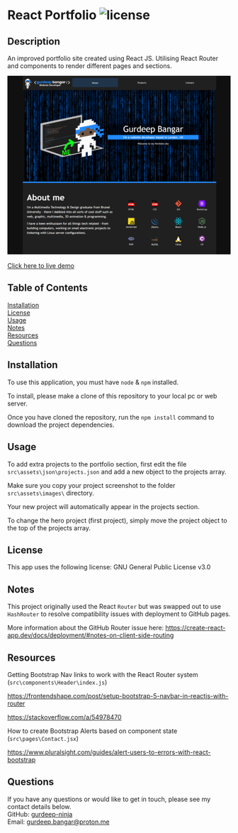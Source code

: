 # React Portfolio ![license](https://img.shields.io/badge/license-GNU%203.0-blue)
## Description
An improved portfolio site created using React JS. Utilising React Router and components to render different pages and sections. 

![Screenshot of website](./src/assets/images/screenshot1.png)

[Click here to live demo](https://gurdeep-ninja.github.io/react-portfolio/)

## Table of Contents
[Installation](#installation)<br>
[License](#license)<br>
[Usage](#usage)<br>
[Notes](#notes)<br>
[Resources](#resources)<br>
[Questions](#questions)<br>
## Installation
To use this application, you must have ```node``` & ```npm``` installed.

To install, please make a clone of this repository to your local pc or web server.

Once you have cloned the repository, run the ```npm install``` command to download the project dependencies.
## Usage
To add extra projects to the portfolio section, first edit the file ```src\assets\json\projects.json``` and add a new object to the projects array.

Make sure you copy your project screenshot to the folder ```src\assets\images\``` directory.

Your new project will automatically appear in the projects section.

To change the hero project (first project), simply move the project object to the top of the projects array.

## License
This app uses the following license: GNU General Public License v3.0

## Notes
This project originally used the React ```Router``` but was swapped out to use ```HashRouter``` to resolve compatibility issues with deployment to GitHub pages. 

More information about the GitHub Router issue here: https://create-react-app.dev/docs/deployment/#notes-on-client-side-routing

## Resources

Getting Bootstrap Nav links to work with the React Router system (```src\components\Header\index.js```)

https://frontendshape.com/post/setup-bootstrap-5-navbar-in-reactjs-with-router

https://stackoverflow.com/a/54978470

How to create Bootstrap Alerts based on component state (```src\pages\Contact.jsx```)

https://www.pluralsight.com/guides/alert-users-to-errors-with-react-bootstrap

## Questions
If you have any questions or would like to get in touch, please see my contact details below.<br>
GitHub: [gurdeep-ninja](https://github.com/gurdeep-ninja)<br>
Email: [gurdeep.bangar@proton.me](mailto:gurdeep.bangar@proton.me)<br>

